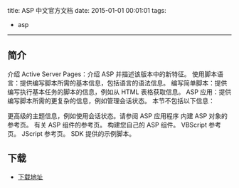 title: ASP 中文官方文档
date: 2015-01-01 00:01:01
tags:
  - asp
---

## 简介 ##

介绍 Active Server Pages：介绍 ASP 并描述该版本中的新特征。 
使用脚本语言：提供编写脚本所需的基本信息，包括语言的语法信息。 
编写简单脚本：提供编写执行基本任务的脚本的信息，例如从 HTML 表格获取信息。 
ASP 应用：提供编写脚本所需的更复杂的信息，例如管理会话状态。 
本节不包括以下信息： 

更高级的主题信息，例如使用会话状态。请参阅 ASP 应用程序 
内建 ASP 对象的参考页。 
有关 ASP 组件的参考页。 
构建您自己的 ASP 组件。 
VBScript 参考页。 
JScript 参考页。 
SDK 提供的示例脚本。 

## 下载 ##

+ [下载地址](http://www.jb51.net/books/238.html)